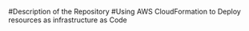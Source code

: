 #Description of the Repository
#Using AWS CloudFormation to Deploy resources as infrastructure as Code
